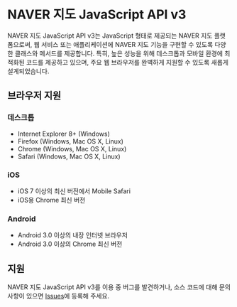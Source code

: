 # NAVER 지도 JavaScript API v3

NAVER 지도 JavaScript API v3는 JavaScript 형태로 제공되는 NAVER 지도 플랫폼으로써, 웹 서비스 또는 애플리케이션에 NAVER 지도 기능을 구현할 수 있도록 다양한 클래스와 메서드를 제공합니다.
특히, 높은 성능을 위해 데스크톱과 모바일 환경에 최적화된 코드를 제공하고 있으며, 주요 웹 브라우저를 완벽하게 지원할 수 있도록 새롭게 설계되었습니다.

## 브라우저 지원

### 데스크톱

* Internet Explorer 8+ (Windows)
* Firefox (Windows, Mac OS X, Linux)
* Chrome (Windows, Mac OS X, Linux)
* Safari (Windows, Mac OS X, Linux)

### iOS

* iOS 7 이상의 최신 버전에서 Mobile Safari
* iOS용 Chrome 최신 버전

### Android

* Android 3.0 이상의 내장 인터넷 브라우저
* Android 3.0 이상의 Chrome 최신 버전

## 지원

NAVER 지도 JavaScript API v3를 이용 중 버그를 발견하거나, 소스 코드에 대해 문의 사항이 있으면 [Issues](https://github.com/navermaps/maps.js/issues)에 등록해 주세요.
